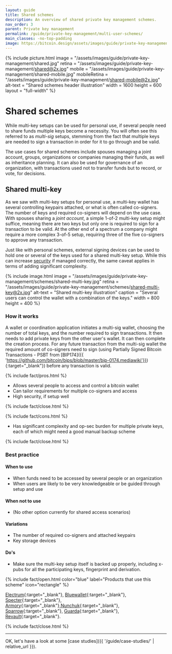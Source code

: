 ```yaml
---
layout: guide
title: Shared schemes
description: An overview of shared private key management schemes.
nav_order: 3
parent: Private key management
permalink: /guide/private-key-management/multi-user-schemes/
main_classes: -no-top-padding
image: https://bitcoin.design/assets/images/guide/private-key-management/schemes/page-shared-schemes.jpg
---
```


<!--

Editor's notes

Description of schemes suitable for multi-user scenarios.

-->

{% include picture.html
   image = "/assets/images/guide/private-key-management/shared.jpg"
   retina = "/assets/images/guide/private-key-management/shared@2x.jpg"
   mobile = "/assets/images/guide/private-key-management/shared-mobile.jpg"
   mobileRetina = "/assets/images/guide/private-key-management/shared-mobile@2x.jpg"
   alt-text = "Shared schemes header illustration"
   width = 1600
   height = 600
   layout = "full-width"
%}

# Shared schemes

While multi-key setups can be used for personal use, if several people need to share funds multiple keys become a necessity. You will often see this referred to as *multi-sig* setups, stemming from the fact that multiple keys are needed to sign a transaction in order for it to go through and be valid.

The use cases for shared schemes include spouses managing a joint account, groups, organizations or companies managing their funds, as well as inheritance planning. It can also be used for governance of an organization, with transactions used not to transfer funds but to record, or vote, for decisions.

## Shared multi-key

As we saw with multi-key setups for personal use, a multi-key wallet has several controlling keypairs attached, or what is often called co-signers. The number of keys and required co-signers will depend on the use case. With spouses sharing a *joint account*, a simple 1-of-2 multi-key setup might suffice, meaning there are two keys but only one is required to sign for a transaction to be valid. At the other end of a spectrum a company might require a more complex 3-of-5 setup, requiring three of the five co-signers to approve any transaction.

Just like with personal schemes, external signing devices can be used to hold one or several of the keys used for a shared multi-key setup. While this can increase [security](guide/foundations/principles/#security) if managed correctly, the same caveat applies in terms of adding significant complexity.

{% include image.html
   image = "/assets/images/guide/private-key-management/schemes/shared-multi-key.jpg"
   retina = "/assets/images/guide/private-key-management/schemes/shared-multi-key@2x.jpg"
   alt-text = "Shared multi-key illustration"
   caption = "Several users can control the wallet with a combination of the keys."
   width = 800
   height = 400
%}

### How it works
A wallet or coordination application initiates a multi-sig wallet, choosing the number of total keys, and the number required to sign transactions. It then needs to add private keys from the other user's wallet. It can then complete the creation process. For any future transaction from the multi-sig wallet the required amount of co-signers need to sign (using Partially Signed Bitcoin Transactions - PSBT from [BIP174]({{ 'https://github.com/bitcoin/bips/blob/master/bip-0174.mediawiki'}}){:target="_blank"}) before any transaction is valid.

{% include fact/pros.html %}

- Allows several people to access and control a bitcoin wallet
- Can tailor requirements for multiple co-signers and access
- High security, if setup well

{% include fact/close.html %}

{% include fact/cons.html %}

- Has significant complexity and op-sec burden for multiple private keys, each of which might need a good manual backup scheme

{% include fact/close.html %}

### Best practice

#### When to use
- When funds need to be accessed by several people or an organization
- When users are likely to be very knowledgeable or be guided through setup and use

#### When not to use
- (No other option currently for shared access scenarios)

#### Variations
- The number of required co-signers and attached keypairs
- Key storage devices

#### Do's
- Make sure the multi-key setup itself is backed up properly, including x-pubs for all the participating keys, fingerprint and derivation.

{% include fact/open.html color="blue" label="Products that use this scheme" icon="rectangle" %}

[Electrum](https://electrum.org){:target="_blank"}, [Bluewallet](https://bluewallet.io){:target="_blank"}, [Specter](https://specter.solutions){:target="_blank"}, [Armory](https://btcarmory.com){:target="_blank"},[Nunchuk](https://nunchuk.io/){:target="_blank"}, [Sparrow](https://sparrowwallet.com/){:target="_blank"}, [Guarda](https://guarda.com){:target="_blank"}, [Revault](https://revault.dev){:target="_blank"}.

{% include fact/close.html %}

---

OK, let's have a look at some [case studies]({{ '/guide/case-studies/' | relative_url }}).

